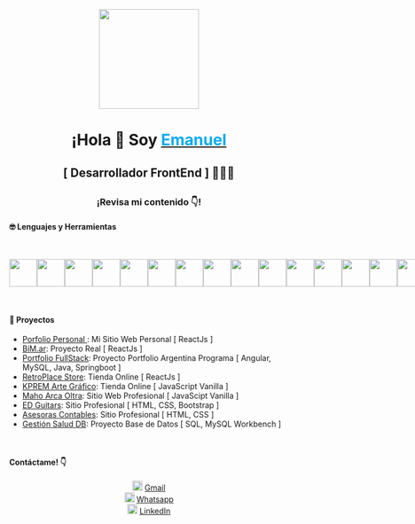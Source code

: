 <div align="center" width="350">
   <img align="center" width="180" src="https://i.ibb.co/1LG0MR7/logo-Foto2023.png" />
   <h1 align="center">¡Hola 👋 Soy 
   <a href="https://emanuelescudero.ar" target='_blank' rel='noopener noreferrer'><span style="color:rgb(0, 171, 240)">Emanuel</span></a></h1>
   <h2 align="center">[ Desarrollador FrontEnd ] 👨🏻‍💻 <h2>
</div>
<h3 align="center">¡Revisa mi contenido 👇!</h3>
<h4> 🤓 Lenguajes y Herramientas </h4>
<br />
<p style='display:flex;'>
   <img src='https://i.ibb.co/zHqNLgF/vsc.png' style='width: 50px;'/>
   <img src='https://i.ibb.co/VH4bp5Y/html.png' style='width: 50px;'/>
   <img src='https://i.ibb.co/mDNKpgM/css.png' style='width: 50px;'/>
   <img src='https://i.ibb.co/TmwQPdB/bootstrap.png' style='width: 50px;'/>
   <img src='https://i.ibb.co/7jV8nQy/sass-icon-130835.png' style='width: 50px;'/>
   <img src='https://i.ibb.co/TW6ChMh/js.png' style='width: 50px;'/>
   <img src='https://i.ibb.co/VNbg3FV/typescript.png' style='width: 50px;'/>
   <img src='https://i.ibb.co/CHZkf9M/reactjs.png' style='width: 50px;'/>
   <img src='https://i.ibb.co/rQpw3fM/angular.png' style='width: 50px;'/>
   <img src='https://i.ibb.co/mSRmnRV/mysql.png' style='width: 50px;'/>
   <img src='https://i.ibb.co/5ByKx1H/Git.png' style='width: 50px;'/>
   <img src='https://i.ibb.co/Lh8yP9R/seo.png' style='width: 50px;'/>
   <img src='https://i.ibb.co/NpF5Zxf/java.png' style='width: 50px;'/>
   <img src='https://i.ibb.co/JH1kwQB/springboot.png' style='width: 50px;'/>
   <img src='https://i.ibb.co/5v8sq3C/npm2.png' style='width: 50px;'/>
    <img src='https://i.ibb.co/nf2qtnw/ps2.png' style='width: 50px;'/>
</p>

<br />
<h4> 📂 Proyectos </h4>
<ul>
   <li> <a href='https://emanuelescudero.ar' target='_blank' rel='noopener noreferrer'> Porfolio Personal </a>: Mi Sitio Web Personal [ ReactJs ]</li>
   <li> <a href='https://bim.ar' target='_blank' rel='noopener noreferrer'> BiM.ar</a>: Proyecto Real [ ReactJs ]</li>
   <li> <a href='https://portfoliofrontargprog.web.app/' target='_blank' rel='noopener noreferrer'> Portfolio FullStack</a>: Proyecto Portfolio Argentina Programa [ Angular, MySQL, Java, Springboot ]</li>
   <li> <a href='https://retro-place-store.vercel.app/' target='_blank' rel='noopener noreferrer'> RetroPlace Store</a>: Tienda Online [ ReactJs ]</li>
   <li> <a href='https://escuderoemanuel.github.io/KPREM-ArteGrafico/' target='_blank' rel='noopener noreferrer'> KPREM Arte Gráfico</a>: Tienda Online [ JavaScript Vanilla ]</li>
   <li> <a href='https://escuderoemanuel.github.io/MahoArcaOltra/' target='_blank' rel='noopener noreferrer'> Maho Arca Oltra</a>: Sitio Web Profesional [ JavaScipt Vanilla ]</li>
   <li> <a href='https://escuderoemanuel.github.io/EDGuitars/' target='_blank' rel='noopener noreferrer'> ED Guitars</a>: Sitio Profesional [ HTML, CSS, Bootstrap ]</li>
   <li> <a href='https://escuderoemanuel.github.io/FC-AsesorasContables/' rel='noopener noreferrer'> Asesoras Contables</a>: Sitio Profesional [ HTML, CSS ]</li>
   <li> <a href='https://github.com/escuderoemanuel/GestionSaludDB' rel='noopener noreferrer'> Gestión Salud DB</a>: Proyecto Base de Datos [ SQL, MySQL Workbench ]</li>
</ul>

<br />
<h4>Contáctame! 👇</h4>

   <div style="text-align: center; padding: 0;">
   <img src="https://i.ibb.co/2nK1zx0/Gmail-29991.png" style="width: 18px; display: inline-block;">
        <a href="mailto:escudero.mdz@gmail.com" target="_blank" rel="noopener noreferrer" style="display: inline-block;">Gmail</a>
   </div>

   <div style="text-align: center; padding: 0;">
     <img src="https://i.ibb.co/Z6TZgYM/Whatsapp-37229.png" style="width: 18px; display: inline-block;">
        <a href="https://wa.me/5492612061160" target="_blank" rel="noopener noreferrer" style="display: inline-block;">
         Whatsapp
        </a>
   </div>

   <div style="text-align: center; padding: 0;">
     <img src="https://i.ibb.co/w0vvvKQ/linkedin-socialnetwork-17441.png" style="width: 18px; display: inline-block;">
        <a href="https://www.linkedin.com/in/emanuel-escudero/" target="_blank" rel="noopener noreferrer" style="display: inline-block;">
         LinkedIn
        </a>
   </div>

   

